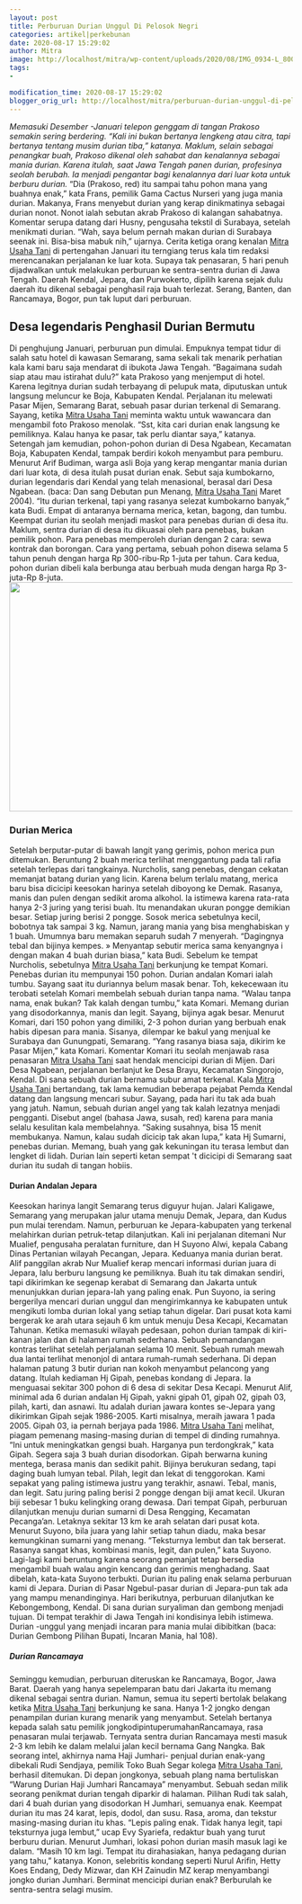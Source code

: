 ```yaml
---
layout: post
title: Perburuan Durian Unggul Di Pelosok Negri
categories: artikel|perkebunan
date: 2020-08-17 15:29:02
author: Mitra
image: http://localhost/mitra/wp-content/uploads/2020/08/IMG_0934-L_800x800.jpg
tags:
- 

modification_time: 2020-08-17 15:29:02
blogger_orig_url: http://localhost/mitra/perburuan-durian-unggul-di-pelosok.html
---
```


<em>Memasuki Desember -Januari telepon  genggam di tangan Prakoso semakin  sering berdering. “Kali ini bukan bertanya lengkeng atau citra, tapi bertanya tentang musim durian tiba,” katanya. Maklum, selain sebagai penangkar buah, Prakoso dikenal oleh sahabat dan kenalannya sebagai mania durian. Karena itulah, saat Jawa Tengah panen durian, profesinya seolah berubah. Ia menjadi pengantar bagi kenalannya dari luar kota untuk berburu durian.</em>
“Dia (Prakoso, red) itu sampai tahu pohon mana yang buahnya enak,” kata Frans, pemilik Gama Cactus Nurseri yang juga mania durian. Makanya, Frans menyebut durian yang kerap dinikmatinya sebagai durian nonot. Nonot ialah sebutan akrab Prakoso di kalangan sahabatnya. Komentar serupa datang dari Husny, pengusaha tekstil di Surabaya, setelah menikmati durian. “Wah, saya belum pernah makan durian di Surabaya seenak ini. Bisa-bisa mabuk nih,” ujarnya.
Cerita ketiga orang kenalan <a href="http://127.0.0.1/mitra"><a href="http://127.0.0.1/mitra">Mitra Usaha Tani</a></a> di pertengahan Januari itu terngiang terus kala tim redaksi merencanakan perjalanan ke luar kota. Supaya tak penasaran, 5 hari penuh dijadwalkan untuk melakukan perburuan ke sentra-sentra durian di Jawa Tengah. Daerah Kendal, Jepara, dan Purwokerto, dipilih karena sejak dulu daerah itu dikenal sebagai penghasil raja buah terlezat. Serang, Banten, dan Rancamaya, Bogor, pun tak luput dari perburuan.
<h2>Desa legendaris Penghasil Durian Bermutu</h2>
Di penghujung Januari, perburuan pun dimulai. Empuknya tempat tidur di salah satu hotel di kawasan Semarang, sama sekali tak menarik perhatian kala kami baru saja mendarat di ibukota Jawa Tengah. “Bagaimana sudah siap atau mau istirahat dulu?” kata Prakoso yang menjemput di hotel. Karena legitnya durian sudah terbayang di pelupuk mata, diputuskan untuk langsung meluncur ke Boja, Kabupaten Kendal. Perjalanan itu melewati Pasar Mijen, Semarang Barat, sebuah pasar durian terkenal di Semarang.
Sayang, ketika <a href="http://127.0.0.1/mitra"><a href="http://127.0.0.1/mitra"><a href="http://127.0.0.1/mitra">Mitra Usaha Tani</a></a></a> meminta waktu untuk wawancara dan mengambil foto Prakoso menolak. “Sst, kita cari durian enak langsung ke pemiliknya. Kalau hanya ke pasar, tak perlu diantar saya,” katanya. Setengah jam kemudian, pohon-pohon durian di Desa Ngabean, Kecamatan Boja, Kabupaten Kendal, tampak berdiri kokoh menyambut para pemburu. Menurut Arif Budiman, warga asli Boja yang kerap mengantar mania durian dari luar kota, di desa itulah pusat durian enak.
Sebut saja kumbokarno, durian legendaris dari Kendal yang telah menasional, berasal dari Desa Ngabean. (baca: Dan sang Debutan pun Menang, <a href="http://127.0.0.1/mitra"><a href="http://127.0.0.1/mitra">Mitra Usaha Tani</a></a> Maret 2004). “Itu durian terkenal, tapi yang rasanya selezat kumbokarno banyak,” kata Budi. Empat di antaranya bernama merica, ketan, bagong, dan tumbu. Keempat durian itu seolah menjadi maskot para penebas durian di desa itu. Maklum, sentra durian di desa itu dikuasai oleh para penebas, bukan pemilik pohon.
Para penebas memperoleh durian dengan 2 cara: sewa kontrak dan borongan. Cara yang pertama, sebuah pohon disewa selama 5 tahun penuh dengan harga Rp 300-ribu-Rp  1-juta per tahun. Cara kedua, pohon durian dibeli kala berbunga atau berbuah muda dengan harga Rp 3-juta-Rp 8-juta.
<img class=" wp-image-1413 aligncenter" src="http://127.0.0.1/mitra/wp-content/uploads/2020/08/unnamed_1280x718.jpg" alt="" width="604" height="408" />
<h3>Durian Merica</h3>
Setelah berputar-putar di bawah langit yang gerimis, pohon merica pun ditemukan. Beruntung 2 buah merica terlihat menggantung pada tali rafia setelah terlepas dari tangkainya. Nurcholis, sang penebas, dengan cekatan memanjat batang durian yang licin. Karena belum terlalu matang, merica baru bisa dicicipi keesokan harinya setelah diboyong ke Demak.
Rasanya, manis dan pulen dengan sedikit aroma alkohol. Ia istimewa karena rata-rata hanya 2-3 juring yang terisi buah. Itu menandakan ukuran pongge demikian besar. Setiap juring berisi 2 pongge. Sosok merica sebetulnya kecil, bobotnya tak sampai 3 kg. Namun, jarang mania yang bisa menghabiskan y 1 buah. Umumnya baru memakan separuh sudah 7 menyerah. “Dagingnya tebal dan bijinya kempes. » Menyantap sebutir merica sama kenyangnya i dengan makan 4 buah durian biasa,” kata Budi.
Sebelum ke tempat Nurcholis, sebetulnya <a href="http://127.0.0.1/mitra"><a href="http://127.0.0.1/mitra">Mitra Usaha Tani</a></a> berkunjung ke tempat Komari. Penebas durian itu mempunyai 150 pohon. Durian andalan Komari ialah tumbu. Sayang saat itu duriannya belum masak benar. Toh, kekecewaan itu terobati setelah Komari membelah sebuah durian tanpa nama. “Walau tanpa nama, enak bukan? Tak kalah dengan tumbu,” kata Komari. Memang durian yang disodorkannya, manis dan legit. Sayang, bijinya agak besar.
Menurut Komari, dari 150 pohon yang dimiliki, 2-3 pohon durian yang berbuah enak habis dipesan para mania. Sisanya, dilempar ke bakul yang menjual ke Surabaya dan Gunungpati, Semarang. “Yang rasanya biasa saja, dikirim ke Pasar Mijen,” kata Komari. Komentar Komari itu seolah menjawab rasa penasaran <a href="http://127.0.0.1/mitra"><a href="http://127.0.0.1/mitra">Mitra Usaha Tani</a></a> saat hendak mencicipi durian di Mijen.
Dari Desa Ngabean, perjalanan berlanjut ke Desa Brayu, Kecamatan Singorojo, Kendal. Di sana sebuah durian bernama subur amat terkenal. Kala <a href="http://127.0.0.1/mitra"><a href="http://127.0.0.1/mitra">Mitra Usaha Tani</a></a> bertandang, tak lama kemudian beberapa pejabat Pemda Kendal datang dan langsung mencari subur. Sayang, pada hari itu tak ada buah yang jatuh. Namun, sebuah durian angel yang tak kalah lezatnya menjadi pengganti.
Disebut angel (bahasa Jawa, susah, red) karena para mania selalu kesulitan kala membelahnya. “Saking susahnya, bisa 15 menit membukanya. Namun, kalau sudah dicicip tak akan lupa,” kata Hj Sumarni, penebas durian. Memang, buah yang gak kekuningan itu terasa lembut dan lengket di lidah. Durian lain seperti ketan sempat 't dicicipi di Semarang saat durian itu sudah di tangan hobiis.
<h4>Durian Andalan Jepara</h4>
Keesokan harinya langit Semarang terus diguyur hujan. Jalari Kaligawe, Semarang yang merupakan jalur utama menuju Demak, Jepara, dan Kudus pun mulai terendam. Namun, perburuan ke Jepara-kabupaten yang terkenal melahirkan durian petruk-tetap dilanjutkan. Kali ini perjalanan ditemani Nur Mualief, pengusaha peralatan furniture, dan H Suyono Alwi, kepala Cabang Dinas Pertanian wilayah Pecangan, Jepara. Keduanya mania durian berat.
Alif panggilan akrab Nur Mualief kerap mencari informasi durian juara di Jepara, lalu berburu langsung ke pemiliknya. Buah itu tak dimakan sendiri, tapi dikirimkan ke segenap kerabat di Semarang dan Jakarta untuk menunjukkan durian jepara-lah yang paling enak. Pun Suyono, ia sering bergerilya mencari durian unggul dan mengirimkannya ke kabupaten untuk mengikuti lomba durian lokal yang setiap tahun digelar.
Dari pusat kota kami bergerak ke arah utara sejauh 6 km untuk menuju Desa Kecapi, Kecamatan Tahunan. Ketika memasuki wilayah pedesaan, pohon durian tampak di kiri-kanan jalan dan di halaman rumah sederhana. Sebuah pemandangan kontras terlihat setelah perjalanan selama 10 menit. Sebuah rumah mewah dua lantai terlihat menonjol di antara rumah-rumah sederhana. Di depan halaman patung 3 butir durian nan kokoh menyambut pelancong yang datang. Itulah kediaman Hj Gipah, penebas kondang di Jepara. Ia menguasai sekitar 300 pohon di 6 desa di sekitar Desa Kecapi.
Menurut Alif, minimal ada 6 durian andalan Hj Gipah, yakni gipah 01, gipah 02, gipah 03, pilah, karti, dan asnawi. Itu adalah durian jawara kontes se-Jepara yang dikirimkan Gipah sejak 1986-2005. Karti misalnya, meraih jawara 1 pada 2005. Gipah 03, ia pernah berjaya pada 1986. <a href="http://127.0.0.1/mitra"><a href="http://127.0.0.1/mitra">Mitra Usaha Tani</a></a> melihat, piagam pemenang masing-masing durian di tempel di dinding rumahnya. “Ini untuk meningkatkan gengsi buah. Harganya pun terdongkrak,” kata Gipah.
Segera saja 3 buah durian disodorkan. Gipah berwarna kuning mentega, berasa manis dan sedikit pahit. Bijinya berukuran sedang, tapi daging buah lumyan tebal. Pilah, legit dan lekat di tenggorokan. Kami sepakat yang paling istimewa justru yang terakhir, asnawi. Tebal, manis, dan legit. Satu juring paling berisi 2 pongge dengan biji amat kecil. Ukuran biji sebesar 1 buku kelingking orang dewasa.
Dari tempat Gipah, perburuan dilanjutkan menuju durian sumarni di Desa Rengging, Kecamatan Pecanga’an. Letaknya sekitar 13 km ke arah selatan dari pusat kota. Menurut Suyono, bila juara yang lahir setiap tahun diadu, maka besar kemungkinan sumarni yang menang. “Teksturnya lembut dan tak berserat. Rasanya sangat khas, kombinasi manis, legit, dan pulen,” kata Suyono. Lagi-lagi kami beruntung karena seorang pemanjat tetap bersedia mengambil buah walau angin kencang dan gerimis menghadang. Saat dibelah, kata-kata Suyono terbukti. Durian itu paling enak selama perburuan kami di Jepara. Durian di Pasar Ngebul-pasar durian di Jepara-pun tak ada yang mampu menandinginya.
Hari berikutnya, perburuan dilanjutkan ke Kebongembong, Kendal. Di sana durian suryaliman dan gembong menjadi tujuan. Di tempat terakhir di Jawa Tengah ini kondisinya lebih istimewa. Durian -unggul yang menjadi incaran para mania mulai dibibitkan (baca: Durian Gembong Pilihan Bupati, Incaran Mania, hal 108).
<h5>Durian Rancamaya</h5>
Seminggu kemudian, perburuan diteruskan ke Rancamaya, Bogor, Jawa Barat. Daerah yang hanya sepelemparan batu dari Jakarta itu memang dikenal sebagai sentra durian. Namun, semua itu seperti bertolak belakang ketika <a href="http://127.0.0.1/mitra"><a href="http://127.0.0.1/mitra">Mitra Usaha Tani</a></a> berkunjung ke sana. Hanya 1-2 jongko dengan penampilan durian kurang menarik yang menyambut. Setelah bertanya kepada salah satu pemilik jongkodipintuperumahanRancamaya, rasa penasaran mulai terjawab. Ternyata sentra durian Rancamaya mesti masuk 2-3 km lebih ke dalam melalui jalan kecil bernama Gang Nangka.
Bak seorang intel, akhirnya nama Haji Jumhari- penjual durian enak-yang dibekali Rudi Sendjaya, pemilik Toko Buah Segar kolega <a href="http://127.0.0.1/mitra"><a href="http://127.0.0.1/mitra">Mitra Usaha Tani</a></a>, berhasil ditemukan. Di depan jongkonya, sebuah plang nama bertuliskan “Warung Durian Haji Jumhari Rancamaya” menyambut. Sebuah sedan milik seorang penikmat durian tengah diparkir di halaman. Pilihan Rudi tak salah, dari 4 buah durian yang disodorkan H Jumhari, semuanya enak. Keempat durian itu mas 24 karat, lepis, dodol, dan susu. Rasa, aroma, dan tekstur masing-masing durian itu khas. “Lepis paling enak. Tidak hanya legit, tapi teksturnya juga lembut,” ucap Evy Syariefa, redaktur buah yang turut berburu durian.
Menurut Jumhari, lokasi pohon durian masih masuk lagi ke dalam. “Masih 10 km lagi. Tempat itu dirahasiakan, hanya pedagang durian yang tahu,” katanya. Konon, selebritis kondang seperti Nurul Arifin, Hetty Koes Endang, Dedy Mizwar, dan KH Zainudin MZ kerap menyambangi jongko durian Jumhari. Berminat mencicipi durian enak? Berburulah ke sentra-sentra selagi musim.
